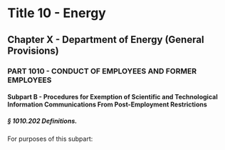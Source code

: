 
# Title 10 - Energy
## Chapter X - Department of Energy (General Provisions)
### PART 1010 - CONDUCT OF EMPLOYEES AND FORMER EMPLOYEES
#### Subpart B - Procedures for Exemption of Scientific and Technological Information Communications From Post-Employment Restrictions
##### § 1010.202 Definitions.

For purposes of this subpart:
